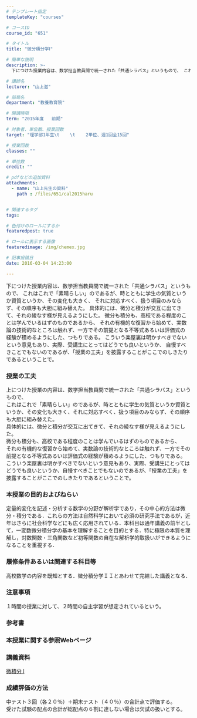 ```yaml
---
# テンプレート指定
templateKey: "courses"

# コースID
course_id: "651"

# タイトル
title: "微分積分学Ⅰ"

# 簡単な説明
description: >-
  下につけた授業内容は、数学担当教員間で統一された「共通シラバス」というもので、 これはこれで「素晴らしい」のであるが、時とともに学生の気質というか資質というか、その変化も大きく、 それに対応すべく、扱...

# 講師名
lecturer: "山上滋"

# 部局名
department: "教養教育院"

# 開講時限
term: "2015年度	前期"

# 対象者、単位数、授業回数
target: "理学部1年生\t    \t    2単位、週1回全15回"

# 授業回数
classes: ""

# 単位数
credit: ""

# pdfなどの追加資料
attachments: 
  - name: "山上先生の資料" 
    path : /files/651/cal2015haru


# 関連するタグ
tags:

# 色付けのロールにするか
featuredpost: true

# ロールに表示する画像
featuredimage: /img/chemex.jpg

# 記事投稿日
date: 2016-03-04 14:23:00

---
```

下につけた授業内容は、数学担当教員間で統一された「共通シラバス」というもので、 これはこれで「素晴らしい」のであるが、時とともに学生の気質というか資質というか、その変化も大きく、 それに対応すべく、扱う項目のみならず、その順序も大胆に組み替えた。 具体的には、微分と積分が交互に出てきて、それの綾なす様が見えるようにした。 微分も積分も、高校である程度のことは学んでいるはずのものであるから、 それの有機的な復習から始めて、実数論の技術的なところは触れず、一方でその前提となる不等式あるいは評価式の 経験が積めるようにした、つもりである。 こういう楽屋裏は明かすべきでないという意見もあり、実際、受講生にとってはどうでも良いというか、 自慢すべきことでもないのであるが、「授業の工夫」を披露することがここでのしきたりであるということで。
  
### 授業の工夫  
上につけた授業の内容は、数学担当教員間で統一された「共通シラバス」というもので、  
これはこれで「素晴らしい」のであるが、時とともに学生の気質というか資質というか、その変化も大きく、それに対応すべく、扱う項目のみならず、その順序も大胆に組み替えた。  
具体的には、微分と積分が交互に出てきて、それの綾なす様が見えるようにした。  
微分も積分も、高校である程度のことは学んでいるはずのものであるから、  
それの有機的な復習から始めて、実数論の技術的なところは触れず、一方でその前提となる不等式あるいは評価式の経験が積めるようにした、つもりである。  
こういう楽屋裏は明かすべきでないという意見もあり、実際、受講生にとってはどうでも良いというか、自慢すべきことでもないのであるが、「授業の工夫」を披露することがここでのしきたりであるということで。

  
### 本授業の目的およびねらい  
定量的変化を記述・分析する数学の分野が解析学であり，その中心的方法は微分・積分である．これらの方法は自然科学において必須の研究手法であるが，近年はさらに社会科学などにも広く応用されている．本科目は通年講義の前半として，一変数微分積分学の基本を理解することを目的とする．特に極限の本質を理解し，対数関数・三角関数など初等関数の自在な解析学的取扱いができるようになることを重視する．  
### 履修条件あるいは関連する科目等  
高校数学の内容を既知とする．微分積分学ＩＩとあわせて完結した講義となる．  
### 注意事項  
１時間の授業に対して、２時間の自主学習が想定されているという。  
### 参考書  
  
### 本授業に関する参照Webページ  


  
### 講義資料  

[微積分 I](/files/651/cal2015haru) 

  
### 成績評価の方法  
中テスト３回（各２０％）＋期末テスト（４０％）の合計点で評価する。  
受けた試験の配点の合計が総配点の６割に達しない場合は欠試の扱いとする。
